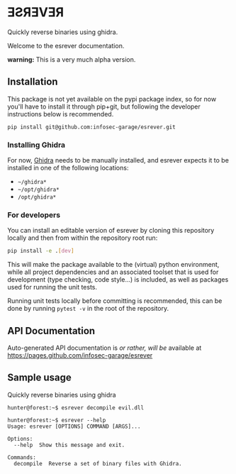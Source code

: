 # ƎƧЯƎVƎЯ
Quickly reverse binaries using ghidra.

Welcome to the esrever documentation.

**warning:** This is a very much alpha version.

## Installation

This package is not yet available on the pypi package index, so for now you'll have to install it through pip+git,
but following the developer instructions below is recommended.
```console
pip install git@github.com:infosec-garage/esrever.git
```

### Installing Ghidra

For now, [Ghidra](https://github.com/infosec-garage/esrever) needs to be manually installed, and esrever expects it to be installed in one of  the following locations:

- `~/ghidra*`
- `~/opt/ghidra*`
- `/opt/ghidra*`


### For developers

You can install an editable version of esrever by cloning this repository locally
and then from within the repository root run:

```bash
pip install -e .[dev]
```
This will make the package available to the (virtual) python environment,
while all project dependencies and an associated toolset that is used for development (type checking, code style...)
is included, as well as packages used for running the unit tests.

Running unit tests locally before committing is recommended,
this can be done by running `pytest -v` in the root of the repository.

## API Documentation

Auto-generated API documentation is _or rather, will be_ available at https://pages.github.com/infosec-garage/esrever


## Sample usage

Quickly reverse binaries using ghidra

```console
hunter@forest:~$ esrever decompile evil.dll
```

```console
hunter@forest:~$ esrever --help
Usage: esrever [OPTIONS] COMMAND [ARGS]...

Options:
  --help  Show this message and exit.

Commands:
  decompile  Reverse a set of binary files with Ghidra.
```
